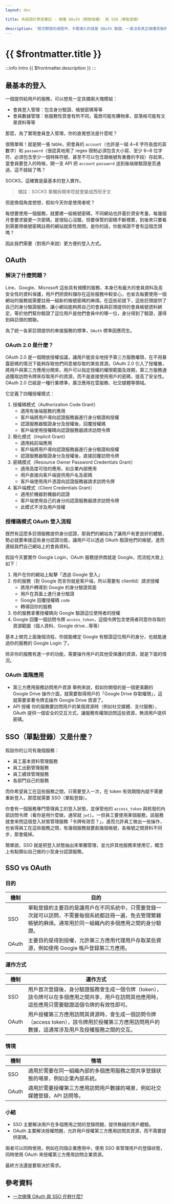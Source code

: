 ```yaml
---
layout: doc

title: 系統設計學習筆記 - 搞懂 OAuth（開放授權） 與 SSO（單點登錄）

description: '程式開發的過程中，卡關滿久的就是 OAuth 驗證，一直沒有真正搞懂背後的運作原理，也還沒試著實作它。最近感覺時候到了，就認真讀點書，把相關知識補起來，順便了解一下 SSO 跟 OAuth 的差別。'
---
```


# {{ $frontmatter.title }}

:::info Intro
{{ $frontmatter.description }}
:::

## 最基本的登入

一個提供給用戶的服務，可以想見一定具備兩大塊模組：

- 會員登入管理：包含身分驗證、帳號密碼等等
- 會員數據管理：依服務性質會有所不同，電商可能有購物車，部落格可能有文章資料等等

那麼，為了實現會員登入管理，你的直覺想法是什麼呢？

很簡單嘛！就是開一張 table，把會員的 `account`（也許是一組 4~8 字符長度的英數字）和 `password`（很認真地用了 regex 限制必須包含大小寫、至少 6~8 位字符、必須包含至少一個特殊符號、甚至不可以包含跟帳號有重疊的字段）存起來，當會員要登入的時候，開一支 API 把 `account` `password` 送到後端做驗證是否通過，這不就結了嗎？

SOCKS，這確實是最基本的登入實作。

> 備註：SOCKS 單獨拆開來唸就會變成西班牙文

但是換個角度想想，假如今天你是使用者呢？

每想要使用一個服務，就要建一組帳號密碼，不同網站也許基於資安考量，每幾個月會要求變更一次密碼，是很貼心沒錯，但要保管的密碼不斷積累，到後來只要看到需要用帳號密碼註冊的網站就索性關閉，是你的話，你能保證不會有這個念頭嗎？

因此我們需要（對用戶來說）更方便的登入方式。

## OAuth

### 解決了什麼問題？

Line、Google、Microsoft 這些具有規模的服務，本身已有龐大的會員資料及高安全性的資料保護，用戶們把資料儲存在這些服務中較安心，也省去每要使用一個網站的服務就需要註冊一組新的帳號密碼的麻煩。在這些前提下，這些巨頭提供了自己的身分驗證服務，讓小網站能夠將自己的會員與巨頭提供的會員帳號資料綁定，等於他們幫你驗證了這位用戶是他們會員中的哪一位，身分得到了驗證，還得到與巨頭的關聯。

為了統一各家巨頭提供的串接服務的標準，`OAuth` 標準因應而生。

### OAuth 2.0 是什麼？

OAuth 2.0 是一個開放授權協議，讓用戶能安全地授予第三方服務權限，在不用暴露密碼的情況下能夠存取他們同意被存取的某些資源。OAuth 2.0 引入了授權層，將用戶與第三方應用分開來，用戶可以指定授權的權限範圍及效期，第三方服務通過獲取訪問令牌來存取用戶的資源，而不是直接使用用戶的密碼，提高了安全性。OAuth 2.0 已經是一種行業標準，廣泛應用在雲服務、社交媒體等領域。

它定義了四種授權模式：

1. 授權碼模式（Authorization Code Grant）
   - 適用有後端服務的應用
   - 客戶端將用戶導向認證服務器進行身分驗證和授權
   - 認證服務器驗證身分及授權後，回覆授權碼
   - 客戶端使用授權碼向認證服務器請求訪問令牌
1. 簡化模式（Implicit Grant）
   - 適用純前端應用
   - 客戶端將用戶導向認證服務器進行身分驗證和授權
   - 認證服務器驗證身分及授權後，直接回覆訪問令牌
1. 密碼模式（Resource Owner Password Credentials Grant）
   - 適用高度可信的應用，如企業內部應用
   - 用戶直接向客戶端提供用戶名及密碼
   - 客戶端使用用戶憑證向認證服務器請求訪問令牌
1. 客戶端模式（Client Credentials Grant）
   - 適用於機器對機器的認證
   - 客戶端使用自己的身分向認證服務器請求訪問令牌
   - 此模式不涉及用戶授權

### 授權碼模式 OAuth 登入流程

既然有這麼多巨頭服務提供身分認證，那我們的網站為了讓用戶有更良好的體驗，勢必就要串接這些身分認證功能，讓用戶可以透過 OAuth 驗證他們的帳號，進而連結我們自己網站上的會員資料。

假設今天要實作 Google Login，OAuth 服務提供商就是 Google，而流程大致上如下：

1. 用戶在你的網站上點擊「透過 Google 登入」
1. 你的服務（對 Google 而言你就是客戶端，所以需要有 clientId）請求授權
   - 將用戶轉導到 Google 的身分驗證頁面
   - 用戶在頁面上進行身分驗證
   - Google 回覆授權碼 `code`
   - 轉導回你的服務
1. 你的服務拿著授權碼向 Google 驗證這位使用者的授權
1. Google 回覆一個訪問令牌 `access_token`，這個令牌包含使用者同意你存取的資源範圍（個人資料、Google drive...等等）

基本上做完上面幾個流程，你就能確定 Google 有驗證這位用戶的身分，也就能通過你的服務的 Google Login 了。

除非你的服務有進一步的功能，需要操作用戶的其他受保護的資源，就是下面的情況。

### OAuth 進階應用

- 第三方應用服務訪問用戶資源
  舉例來說，假如你開發的是一個更美觀的 Google Drive 操作介面，就需要取得用戶的「Google Drive 存取權限」，這就需要拿著令牌去操作 Google Drive 資源了。
- API 授權
  你的服務要訪問用戶的某個資源時（例如社交媒體、支付服務），OAuth 提供一個安全的交互方式，讓服務有權限訪問這些資源，無須用戶提供密碼。

## SSO（單點登錄）又是什麼？

假設你的公司有幾個服務：

- 員工基本資料管理服務
- 員工出勤管理服務
- 員工績效管理服務
- 各部門自己的服務

而你希望員工在這些服務之間，只需要登入一次，在 token 有效期間內就不需要重新登入，那麼就需要 SSO（單點登錄）。

你會有一個服務專門管理員工的登入狀態，並保管他的 `access_token` 與核發的內部訪問令牌（看你是用什麼做，通常就 `jwt`）。一但員工要使用某個服務，該服務就會來問這個登入狀態管理服務「令牌有效否？」，進而允許員工做出一些操作，也省得員工在這些服務之間，有幾個服務就要創幾個帳號，各帳號之間資料不同步，那會瘋掉。

簡單說，SSO 就是把登入狀態抽出來單獨管理，並允許其他服務來使用它，概念上有點類似自己做的小型身分認證服務。

## SSO vs OAuth

### 目的

| 機制  | 目的                                                                                                                                                             |
| ----- | ---------------------------------------------------------------------------------------------------------------------------------------------------------------- |
| SSO   | 單點登錄的主要目的是讓用戶在不同系統中，只需要登錄一次就可以訪問，不需要每個系統都註冊一遍，免去管理繁雜帳號的麻煩。通常用於同一組織內的多個應用之間的身分驗證。 |
| OAuth | 主要目的是得到授權，允許第三方應用代理用戶存取某些資源，例如使用 Google 帳戶登錄第三方應用。                                                                     |

### 運作方式

| 機制  | 運作方式                                                                                                                                          |
| ----- | ------------------------------------------------------------------------------------------------------------------------------------------------- |
| SSO   | 用戶首次登錄後，身分驗證服務會生成一個令牌（token），該令牌可以在多個應用之間共享，用戶在訪問其他應用時，這些應用只需要驗證這個令牌的有效性即可。 |
| OAuth | 用戶授權第三方應用訪問其資源時，會生成一個訪問令牌（access token），該令牌用於授權第三方應用訪問用戶的數據，這通常涉及用戶及授權服務之間的交互。  |

### 情境

| 機制  | 情境                                                                             |
| ----- | -------------------------------------------------------------------------------- |
| SSO   | 適用於需要在同一組織內部的多個應用服務之間共享登錄狀態的場景，例如企業內部系統。 |
| OAuth | 適用於需要授權第三方應用訪問用戶數據的場景，例如社交媒體登錄，API 訪問等。       |

### 小結

- SSO
  主要解決用戶在多個應用之間的登錄問題，提供無縫的用戶體驗。
- OAuth
  主要解決授權問題，允許用戶授權第三方應用訪問其資源，而不需要提供密碼。

兩者可以同時使用，例如在同個企業應用中，使用 SSO 來管理用戶的登錄狀態，同時使用 OAuth 來授權第三方應用訪問企業資源。

最終方法還是要取決於需求。

## 參考資料

- [一次搞懂 OAuth 與 SSO 在幹什麼?](https://studyhost.blogspot.com/2017/01/oauthsso.html)
